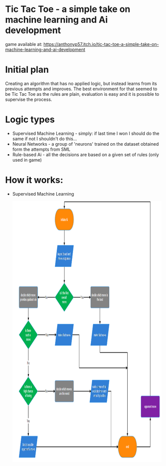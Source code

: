 # Tic Tac Toe - a simple take on machine learning and Ai development

game available at:
https://anthonyp57.itch.io/tic-tac-toe-a-simple-take-on-machine-learning-and-ai-development

# Initial plan
Creating an algorithm that has no applied logic, but instead learns from its previous attempts and improves.
The best environment for that seemed to be Tic Tac Toe as the rules are plain, evaluation is easy and it is possible to supervise the process.

# Logic types
- Supervised Machine Learning - simply: if last time I won I should do the same if not I shouldn't do this...
- Neural Networks - a group of 'neurons' trained on the dataset obtained form the attempts from SML
- Rule-based Ai - all the decisions are based on a given set of rules (only used in game)

# How it works:

- Supervised Machine Learning

  <img src="https://github.com/AnthonyP57/Tic-Tac-Toe---a-simple-take-on-machine-learning-and-Ai-development/blob/main/photos/sml.png" alt="Your Image" width='1000' height="837">

